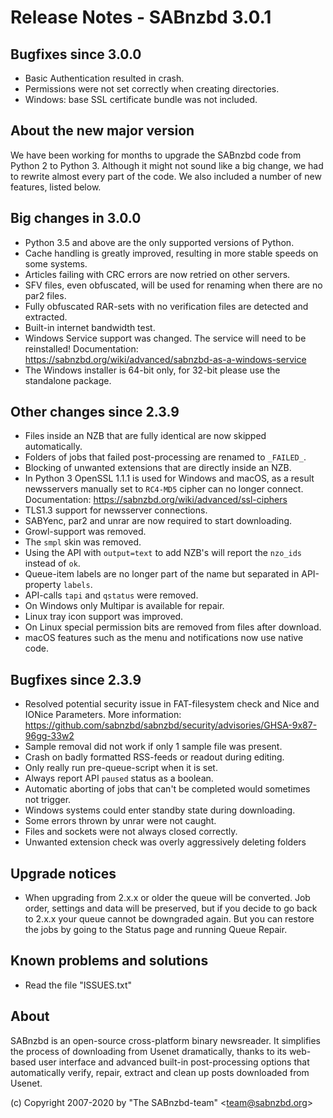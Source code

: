 Release Notes - SABnzbd 3.0.1
=========================================================

## Bugfixes since 3.0.0
- Basic Authentication resulted in crash. 
- Permissions were not set correctly when creating directories.
- Windows: base SSL certificate bundle was not included.

## About the new major version
We have been working for months to upgrade the SABnzbd code from Python 2 to Python 3.
Although it might not sound like a big change, we had to rewrite almost every part of
the code. We also included a number of new features, listed below.

## Big changes in 3.0.0
- Python 3.5 and above are the only supported versions of Python.
- Cache handling is greatly improved, resulting in more stable speeds on some systems.
- Articles failing with CRC errors are now retried on other servers.
- SFV files, even obfuscated, will be used for renaming when there are no par2 files.
- Fully obfuscated RAR-sets with no verification files are detected and extracted.
- Built-in internet bandwidth test.
- Windows Service support was changed. The service will need to be reinstalled!
  Documentation: https://sabnzbd.org/wiki/advanced/sabnzbd-as-a-windows-service
- The Windows installer is 64-bit only, for 32-bit please use the standalone package.

## Other changes since 2.3.9
- Files inside an NZB that are fully identical are now skipped automatically.
- Folders of jobs that failed post-processing are renamed to `_FAILED_`.
- Blocking of unwanted extensions that are directly inside an NZB.
- In Python 3 OpenSSL 1.1.1 is used for Windows and macOS, as a result 
  newsservers manually set to `RC4-MD5` cipher can no longer connect. 
  Documentation: https://sabnzbd.org/wiki/advanced/ssl-ciphers
- TLS1.3 support for newsserver connections.
- SABYenc, par2 and unrar are now required to start downloading.
- Growl-support was removed.
- The `smpl` skin was removed.
- Using the API with `output=text` to add NZB's will report the `nzo_ids` instead of `ok`.
- Queue-item labels are no longer part of the name but separated in API-property `labels`.
- API-calls `tapi` and `qstatus` were removed.
- On Windows only Multipar is available for repair.
- Linux tray icon support was improved.
- On Linux special permission bits are removed from files after download.
- macOS features such as the menu and notifications now use native code.

## Bugfixes since 2.3.9
- Resolved potential security issue in FAT-filesystem check and Nice and IONice Parameters.
  More information: https://github.com/sabnzbd/sabnzbd/security/advisories/GHSA-9x87-96gg-33w2
- Sample removal did not work if only 1 sample file was present.
- Crash on badly formatted RSS-feeds or readout during editing.
- Only really run pre-queue-script when it is set.
- Always report API `paused` status as a boolean.
- Automatic aborting of jobs that can't be completed would sometimes not trigger.
- Windows systems could enter standby state during downloading.
- Some errors thrown by unrar were not caught.
- Files and sockets were not always closed correctly.
- Unwanted extension check was overly aggressively deleting folders

## Upgrade notices
- When upgrading from 2.x.x or older the queue will be converted. Job order,
  settings and data will be preserved, but if you decide to go back to 2.x.x
  your queue cannot be downgraded again. But you can restore the jobs by going
  to the Status page and running Queue Repair.

## Known problems and solutions
- Read the file "ISSUES.txt"

## About
  SABnzbd is an open-source cross-platform binary newsreader.
  It simplifies the process of downloading from Usenet dramatically, thanks
  to its web-based user interface and advanced built-in post-processing options
  that automatically verify, repair, extract and clean up posts downloaded
  from Usenet.

  (c) Copyright 2007-2020 by "The SABnzbd-team" \<team@sabnzbd.org\>

